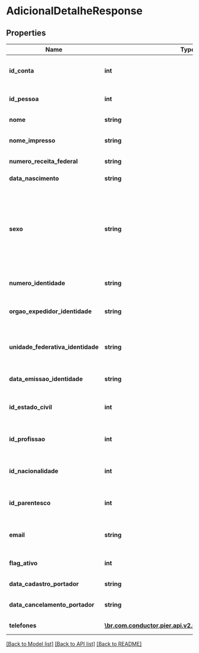 # AdicionalDetalheResponse

## Properties
Name | Type | Description | Notes
------------ | ------------- | ------------- | -------------
**id_conta** | **int** | C\u00F3digo de identifica\u00E7\u00E3o da Conta para cadastro do Adicional | [optional] 
**id_pessoa** | **int** | C\u00F3digo de identifica\u00E7\u00E3o da Pessoa Adicional | [optional] 
**nome** | **string** | Nome completo do Adicional | [optional] 
**nome_impresso** | **string** | Nome do Adicional que ser\u00E1 gravado no Cart\u00E3o | [optional] 
**numero_receita_federal** | **string** | N\u00FAmero do CPF ou CNPJ do Adicional | [optional] 
**data_nascimento** | **string** | Data de Nascimento do Adicional | [optional] 
**sexo** | **string** | C\u00F3digo de identifica\u00E7\u00E3o do sexo da Pessoa, quando PF, sendo: (\&quot;M\&quot;: Masculino), (\&quot;F\&quot;: Feminino), (\&quot;O\&quot;: Outro), (\&quot;N\&quot;: N\u00E3o Especificado). | [optional] 
**numero_identidade** | **string** | N\u00FAmero do Documento de Identidade do Adicional | [optional] 
**orgao_expedidor_identidade** | **string** | Nome do Org\u00E3o Emissor do Documento de Identidade do Adicional | [optional] 
**unidade_federativa_identidade** | **string** | Sigla da Unidade Federativa onde o Documento de Identidade do Adicional foi emitido | [optional] 
**data_emissao_identidade** | **string** | Data de emiss\u00E3o do Documento de Identidade do Adicional | [optional] 
**id_estado_civil** | **int** | C\u00F3digo de identifica\u00E7\u00E3o do Estado Civil do Adicional | [optional] 
**id_profissao** | **int** | C\u00F3digo de identifica\u00E7\u00E3o da Profissao do Adicional | [optional] 
**id_nacionalidade** | **int** | C\u00F3digo de identifica\u00E7\u00E3o da Nacionalidade do Adicional | [optional] 
**id_parentesco** | **int** | C\u00F3digo de identifica\u00E7\u00E3o do Parentesco do Adicional com o Titular | [optional] 
**email** | **string** | C\u00F3digo de identifica\u00E7\u00E3o do Parentesco do Adicional com o Titular | [optional] 
**flag_ativo** | **int** | Indica se o adicional est\u00E1 ativo = 1 ou inativo = 0 | [optional] 
**data_cadastro_portador** | **string** | Indica a data de cadastro do adicional | [optional] 
**data_cancelamento_portador** | **string** | Indica a data de cancelamento do adicional | [optional] 
**telefones** | [**\br.com.conductor.pier.api.v2.model\TelefoneResponse[]**](TelefoneResponse.md) | Lista dos telefones do adicional | [optional] 

[[Back to Model list]](../README.md#documentation-for-models) [[Back to API list]](../README.md#documentation-for-api-endpoints) [[Back to README]](../README.md)


